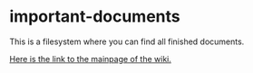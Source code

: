 important-documents
===================

This is a filesystem where you can find all finished documents.

[Here is the link to the mainpage of the wiki.](https://github.com/Carduinodroid/carduinodroid/wiki)
